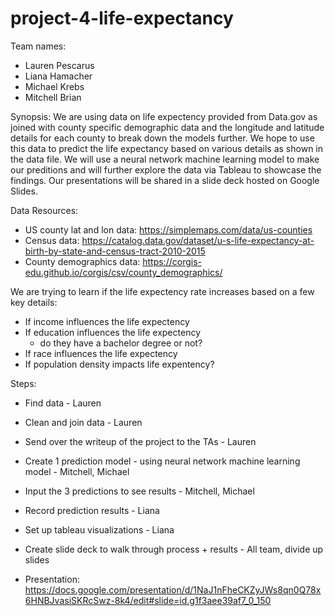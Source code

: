 # project-4-life-expectancy

Team names:
- Lauren Pescarus
- Liana Hamacher
- Michael Krebs
- Mitchell Brian

Synopsis:
We are using data on life expectency provided from Data.gov as joined with county specific demographic data and the longitude and latitude details for each county to break down the models further. We hope to use this data to predict the life expectancy based on various details as shown in the data file. We will use a neural network machine learning model to make our preditions and will further explore the data via Tableau to showcase the findings. Our presentations will be shared in a slide deck hosted on Google Slides.  

Data Resources:
- US county lat and lon data: https://simplemaps.com/data/us-counties
- Census data: https://catalog.data.gov/dataset/u-s-life-expectancy-at-birth-by-state-and-census-tract-2010-2015
- County demographics data: https://corgis-edu.github.io/corgis/csv/county_demographics/

We are trying to learn if the life expectency rate increases based on a few key details:
- If income influences the life expectency
- If education influences the life expectency
    - do they have a bachelor degree or not?
- If race influences the life expectency
- If population density impacts life expentency? 

Steps:
- Find data - Lauren
- Clean and join data - Lauren
- Send over the writeup of the project to the TAs - Lauren
- Create 1 prediction model - using neural network machine learning model - Mitchell, Michael
- Input the 3 predictions to see results - Mitchell, Michael
- Record prediction results - Liana
- Set up tableau visualizations - Liana
- Create slide deck to walk through process + results - All team, divide up slides

- Presentation: https://docs.google.com/presentation/d/1NaJ1nFheCKZyJWs8qn0Q78x6HNBJvasiSKRcSwz-8k4/edit#slide=id.g1f3aee39af7_0_150
